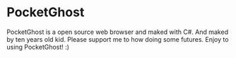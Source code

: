 # PocketGhost
PocketGhost is a open source web browser and maked with C#. And maked by ten years old kid. Please support me to how doing some futures.
Enjoy to using PocketGhost! :)
